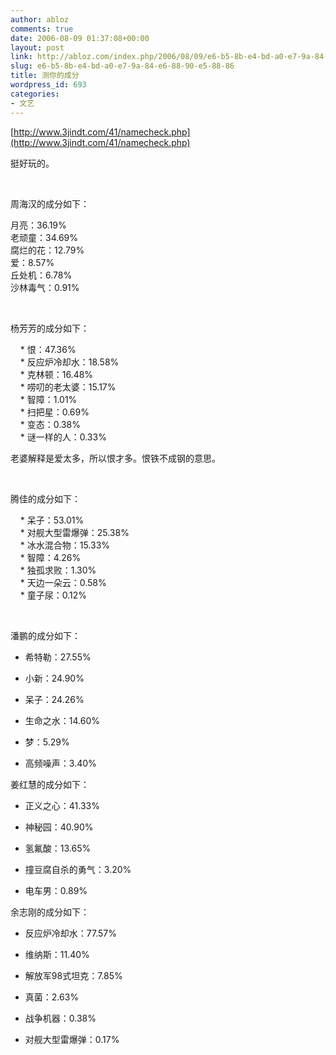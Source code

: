 ```yaml
---
author: abloz
comments: true
date: 2006-08-09 01:37:08+00:00
layout: post
link: http://abloz.com/index.php/2006/08/09/e6-b5-8b-e4-bd-a0-e7-9a-84-e6-88-90-e5-88-86/
slug: e6-b5-8b-e4-bd-a0-e7-9a-84-e6-88-90-e5-88-86
title: 测你的成分
wordpress_id: 693
categories:
- 文艺
---
```


[http://www.3jindt.com/41/namecheck.php](http://www.3jindt.com/41/namecheck.php)




挺好玩的。




 




周海汉的成分如下：




月亮：36.19%   
老顽童：34.69%   
腐烂的花：12.79%   
爱：8.57%   
丘处机：6.78%   
沙林毒气：0.91% 




 




杨芳芳的成分如下：




    * 恨：47.36%  
    * 反应炉冷却水：18.58%  
    * 克林顿：16.48%  
    * 唠叨的老太婆：15.17%  
    * 智障：1.01%  
    * 扫把星：0.69%  
    * 变态：0.38%  
    * 谜一样的人：0.33%  





老婆解释是爱太多，所以恨才多。恨铁不成钢的意思。




 




腾佳的成分如下：




    * 呆子：53.01%  
    * 对舰大型雷爆弹：25.38%  
    * 冰水混合物：15.33%  
    * 智障：4.26%  
    * 独孤求败：1.30%  
    * 天边一朵云：0.58%  
    * 童子尿：0.12%




 




潘鹏的成分如下：






  * 希特勒：27.55%


  * 小新：24.90%


  * 呆子：24.26%


  * 生命之水：14.60%


  * 梦：5.29%


  * 高频噪声：3.40%



姜红慧的成分如下：






  * 正义之心：41.33%


  * 神秘园：40.90%


  * 氢氟酸：13.65%


  * 撞豆腐自杀的勇气：3.20%


  * 电车男：0.89%






余志刚的成分如下：






  * 反应炉冷却水：77.57%


  * 维纳斯：11.40%


  * 解放军98式坦克：7.85%


  * 真菌：2.63%


  * 战争机器：0.38%


  * 对舰大型雷爆弹：0.17%
